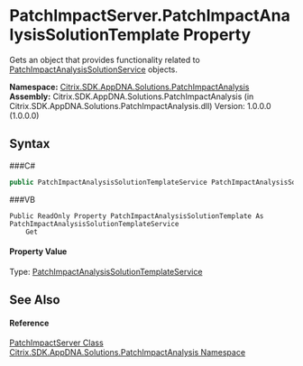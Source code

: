 # PatchImpactServer.PatchImpactAnalysisSolutionTemplate Property 
 

Gets an object that provides functionality related to <a href="T_Citrix_SDK_AppDNA_Solutions_PatchImpactAnalysis_PatchImpactAnalysisSolutionService">PatchImpactAnalysisSolutionService</a> objects.

**Namespace:**&nbsp;<a href="N_Citrix_SDK_AppDNA_Solutions_PatchImpactAnalysis">Citrix.SDK.AppDNA.Solutions.PatchImpactAnalysis</a><br />**Assembly:**&nbsp;Citrix.SDK.AppDNA.Solutions.PatchImpactAnalysis (in Citrix.SDK.AppDNA.Solutions.PatchImpactAnalysis.dll) Version: 1.0.0.0 (1.0.0.0)

## Syntax

###C#
```csharp
public PatchImpactAnalysisSolutionTemplateService PatchImpactAnalysisSolutionTemplate { get; }
```

###VB
```vbnet
Public ReadOnly Property PatchImpactAnalysisSolutionTemplate As PatchImpactAnalysisSolutionTemplateService
	Get
```


#### Property Value
Type: <a href="T_Citrix_SDK_AppDNA_Solutions_PatchImpactAnalysis_PatchImpactAnalysisSolutionTemplateService">PatchImpactAnalysisSolutionTemplateService</a>

## See Also


#### Reference
<a href="T_Citrix_SDK_AppDNA_Solutions_PatchImpactAnalysis_PatchImpactServer">PatchImpactServer Class</a><br /><a href="N_Citrix_SDK_AppDNA_Solutions_PatchImpactAnalysis">Citrix.SDK.AppDNA.Solutions.PatchImpactAnalysis Namespace</a><br />